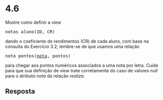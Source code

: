 # 4.6

Mostre como definir a *view*

<pre>notas_aluno(ID, CR)</pre>

dando o coeficiente de rendimentos (CR) de cada aluno, com base na consulta do Exercício 3.2; lembre-se de que usamos uma relação

<pre>nota_pontos(<u>nota</u>, pontos)</pre>

para chegar aos pontos numéricos associados a uma nota por letra. Cuide para que sua definição de *view* trate corretamente do caso de valores $null$ para o atributo *nota* da relação *realiza*.

## Resposta

